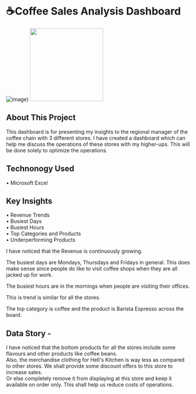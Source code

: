 # ☕Coffee Sales Analysis Dashboard
![image](https://t3.ftcdn.net/jpg/01/29/93/68/360_F_129936834_Bfn9q5eyPwwXpP2MexPbIkGekW60U3tW.jpg))
<img src="https://t3.ftcdn.net/jpg/01/29/93/68/360_F_129936834_Bfn9q5eyPwwXpP2MexPbIkGekW60U3tW.jpg" height="200">


## About This Project
This dashboard is for presenting my insights to the regional manager of the coffee chain with 3 different stores.
I have created a dashboard which can help me discuss the operations of these stores with my higher-ups. This will be done solely to optimize the operations.

## Technonogy Used
• Microsoft Excel
## Key Insights
•  Revenue Trends <br>
•  Busiest Days <br>
• Busiest Hours <br>
• Top Categories and Products <br>
• Underperforming Products <br>

I have noticed that the Revenue is continuously growing.

The busiest days are Mondays, Thursdays and Fridays in general. This does make sense since people do like to visit coffee shops when they are all jacked up for work.

The busiest hours are in the mornings when people are visiting their offices.

This is trend is similar for all the stores.

The top category is coffee and the product is Barista Espresso across the board.

## Data Story - 

I have noticed that the bottom products for all the stores include some flavours and other products like coffee beans. <br>
Also, the merchandise clothing for Hell's Kitchen is way less as compared to other stores. We shall provide some discount offers to this store to increase sales. <br>Or else completely remove it from displaying at this store and keep it available on order only. This shall help us reduce costs of operations.
